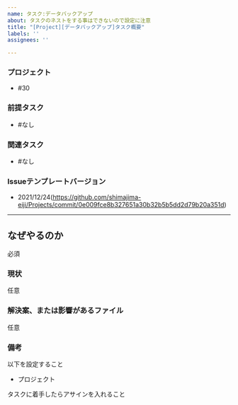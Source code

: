 ```yaml
---
name: タスク:データバックアップ
about: タスクのネストをする事はできないので設定に注意
title: "[Project][データバックアップ]タスク概要"
labels: ''
assignees: ''

---
```


### プロジェクト
- #30

### 前提タスク
- #なし

### 関連タスク
- #なし

### Issueテンプレートバージョン
- 2021/12/24(https://github.com/shimajima-eiji/Projects/commit/0e009fce8b327651a30b32b5b5dd2d79b20a351d)

---

## なぜやるのか
必須

### 現状
任意

### 解決案、または影響があるファイル
任意

### 備考
以下を設定すること

- プロジェクト

タスクに着手したらアサインを入れること
